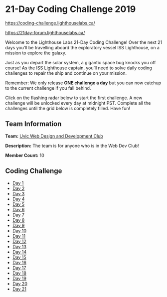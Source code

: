 # 21-Day Coding Challenge 2019

https://coding-challenge.lighthouselabs.ca/

https://21day-forum.lighthouselabs.ca/

Welcome to the Lighthouse Labs 21-Day Coding Challenge! Over the next 21 days you’ll be travelling aboard the exploratory vessel ISS Lighthouse, on a mission to explore the galaxy.

Just as you depart the solar system, a gigantic space bug knocks you off course! As the ISS Lighthouse captain, you’ll need to solve daily coding challenges to repair the ship and continue on your mission.

Remember: We only release **ONE challenge a day** but you can now catchup to the current challenge if you fall behind.

Click on the flashing radar below to start the first challenge. A new challenge will be unlocked every day at midnight PST. Complete all the challenges until the grid below is completely filled. Have fun!

## Team Information

**Team:** [Uvic Web Design and Development Club](https://coding-challenge.lighthouselabs.ca/teams/join/uvic-web-design-and-development-club)

**Description:** The team is for anyone who is in the Web Dev Club!

**Member Count:** 10

## Coding Challenge

* [Day 1](./solutions/day-1.js)
* [Day 2](./solutions/day-2.js)
* [Day 3](./solutions/day-3.js)
* [Day 4](./solutions/day-4.js)
* [Day 5](./solutions/day-5.js)
* [Day 6](./solutions/day-6.js)
* [Day 7](./solutions/day-7.js)
* [Day 8](./solutions/day-8.js)
* [Day 9](./solutions/day-9.js)
* [Day 10](./solutions/day-10.js)
* [Day 11](./solutions/day-11.js)
* [Day 12](./solutions/day-12.js)
* [Day 13](./solutions/day-13.js)
* [Day 14](./solutions/day-14.js)
* [Day 15](./solutions/day-15.js)
* [Day 16](./solutions/day-16.js)
* [Day 17](./solutions/day-17.js)
* [Day 18](./solutions/day-18.js)
* [Day 19](./solutions/day-19.js)
* [Day 20](./solutions/day-20.js)
* [Day 21](./solutions/day-21.js)
